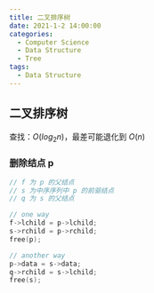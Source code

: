 ```yaml
---
title: 二叉排序树
date: 2021-1-2 14:00:00
categories:
  - Computer Science
  - Data Structure
  - Tree
tags: 
  - Data Structure
---
```


## 二叉排序树

查找：$O(log_2 n)$，最差可能退化到 $O(n)$

### 删除结点 p

```C
// f 为 p 的父结点
// s 为中序序列中 p 的前驱结点
// q 为 s 的父结点

// one way
f->lchild = p->lchild;
s->rchild = p->rchild;
free(p);

// another way
p->data = s->data;
q->rchild = s->lchild;
free(s);
```

